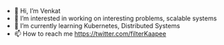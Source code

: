 - 👋 Hi, I’m Venkat
- 👀 I’m interested in working on interesting problems, scalable systems
- 🌱 I’m currently learning Kubernetes, Distributed Systems
- 📫 How to reach me https://twitter.com/filterKaapee

<!---
venkatsvpr/venkatsvpr is a ✨ special ✨ repository because its `README.md` (this file) appears on your GitHub profile.
You can click the Preview link to take a look at your changes.
--->

